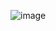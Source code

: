 ![image](https://user-images.githubusercontent.com/27694/65435627-caf5b000-de5b-11e9-80e6-d79d72947d68.png)

